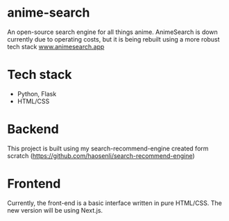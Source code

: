 # anime-search
An open-source search engine for all things anime.
AnimeSearch is down currently due to operating costs, but it is being rebuilt using a more robust tech stack www.animesearch.app

# Tech stack
- Python, Flask
- HTML/CSS

# Backend
This project is built using my search-recommend-engine created form scratch (https://github.com/haosenli/search-recommend-engine)

# Frontend
Currently, the front-end is a basic interface written in pure HTML/CSS. The new version will be using Next.js.
